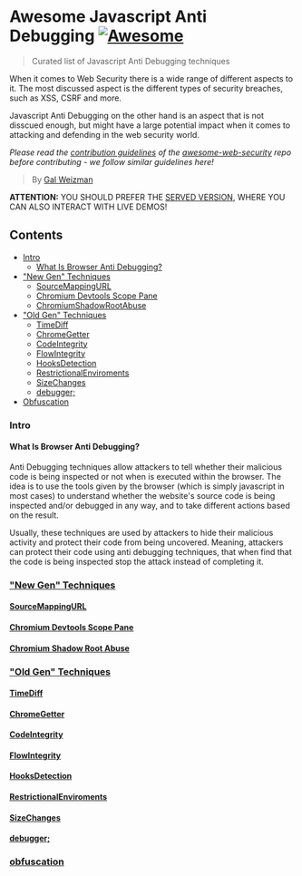 # Awesome Javascript Anti Debugging [![Awesome](https://cdn.rawgit.com/sindresorhus/awesome/d7305f38d29fed78fa85652e3a63e154dd8e8829/media/badge.svg)](https://github.com/sindresorhus/awesome)

> Curated list of Javascript Anti Debugging techniques 

When it comes to Web Security there is a wide range of different aspects to it. 
The most discussed aspect is the different types of security breaches, such as XSS, CSRF and more.

Javascript Anti Debugging on the other hand is an aspect that is not disscued enough, but might have a large potential impact when it comes to attacking and defending in the web security world. 

*Please read the [contribution guidelines](https://github.com/qazbnm456/awesome-web-security/blob/master/CONTRIBUTING.md) of the [awesome-web-security](https://github.com/qazbnm456/awesome-web-security) repo before contributing - we follow similar guidelines here!*

> By [Gal Weizman](https://weizman.github.io/website/)

<b>ATTENTION:</b> YOU SHOULD PREFER THE [SERVED VERSION](https://weizmangal.com/awesome-javascript-anti-debugging/), WHERE YOU CAN ALSO INTERACT WITH LIVE DEMOS!

## Contents

- [Intro](#intro)
  - [What Is Browser Anti Debugging?](#what-is-browser-anti-debugging)
- ["New Gen" Techniques](#new-gen-technique)
  - [SourceMappingURL](#sourcemappingurl)
  - [Chromium Devtools Scope Pane](#ChromiumDevtoolsScopePane)
  - [ChromiumShadowRootAbuse](#ChromiumShadowRootAbuse)
- ["Old Gen" Techniques](#old-gen-technique)
  - [TimeDiff](#time-diff)
  - [ChromeGetter](#chrome-getter)
  - [CodeIntegrity](#code-integrity)
  - [FlowIntegrity](#flow-integrity)
  - [HooksDetection](#hooks-detection)
  - [RestrictionalEnviroments](#restrictional-enviroments)
  - [SizeChanges](#size-changes)
  - [debugger;](#debugger)
- [Obfuscation](#obfuscation)

<a name="intro"></a>
### Intro

<a name="what-is-browser-anti-debugging"></a>
#### What Is Browser Anti Debugging?

Anti Debugging techniques allow attackers to tell whether their malicious code is being inspected or not when is executed within the browser.
The idea is to use the tools given by the browser (which is simply javascript in most cases) to understand whether the website's source code is being inspected and/or debugged in any way, and to take different actions based on the result. 

Usually, these techniques are used by attackers to hide their malicious activity and protect their code from being uncovered. 
Meaning, attackers can protect their code using anti debugging techniques, that when find that the code is being inspected stop the attack instead of completing it.

<a name="new-gen-technique"></a>
### ["New Gen" Techniques](./NewGenTechniques)

<a name="sourcemappingurl"></a>
#### [SourceMappingURL](./NewGenTechniques/SourceMappingURL)

<a name="ChromiumDevtoolsScopePane"></a>
#### [Chromium Devtools Scope Pane](./NewGenTechniques/ChromiumDevtoolsScopePane)

<a name="ChromiumShadowRootAbuse"></a>
#### [Chromium Shadow Root Abuse](./NewGenTechniques/ChromiumShadowRootAbuse)

<a name="old-gen-technique"></a>
### ["Old Gen" Techniques](./OldGenTechniques)

<a name="time-diff"></a>
#### [TimeDiff](./OldGenTechniques/TimeDiff)

<a name="chrome-getter"></a>
#### [ChromeGetter](./OldGenTechniques/ChromeGetter)

<a name="code-integrity"></a>
#### [CodeIntegrity](./OldGenTechniques/CodeIntegrity)

<a name="flow-integrity"></a>
#### [FlowIntegrity](./OldGenTechniques/FlowIntegrity)

<a name="hooks-detection"></a>
#### [HooksDetection](./OldGenTechniques/HooksDetection)

<a name="restrictional-enviroments"></a>
#### [RestrictionalEnviroments](./OldGenTechniques/RestrictionalEnviroments)

<a name="size-changes"></a>
#### [SizeChanges](./OldGenTechniques/SizeChanges)

<a name="debugger"></a>
#### [debugger;](./OldGenTechniques/debugger;)

<a name="obfuscation"></a>
### [obfuscation](./Obfuscation)



